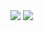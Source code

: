 
<!--
Here are some ideas to get you started:

- 🔭 I’m currently working on ...
- 🌱 I’m currently learning ...
- 👯 I’m looking to collaborate on ...
- 🤔 I’m looking for help with ...
- 💬 Ask me about ...
- 📫 How to reach me: ...
- 😄 Pronouns: ...
- ⚡ Fun fact: ...
-->
<img src="https://github-readme-stats.vercel.app/api?username=BoMeneerNL&show_icons=true&count_private=true"/>
<img src="https://github-readme-stats.vercel.app/api/top-langs/?username=BoMeneerNL&layout=compact&langs_count=10"/>
